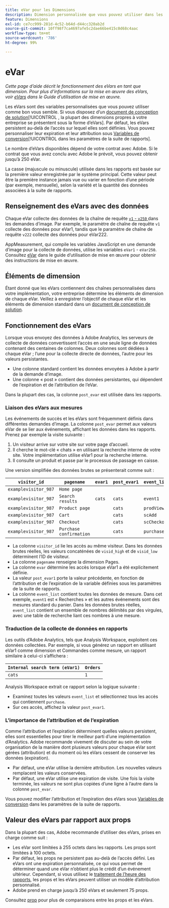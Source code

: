 ```yaml
---
title: eVar pour les Dimensions
description: Dimension personnalisée que vous pouvez utiliser dans les rapports.
feature: Dimensions
exl-id: ce7cc999-281d-4c52-b64d-d44cc320ab2d
source-git-commit: 10ff98f7ca4697afe5c2dae66be415c0d68c4aac
workflow-type: tm+mt
source-wordcount: '786'
ht-degree: 99%

---
```


# eVar

*Cette page d’aide décrit le fonctionnement des eVars en tant que dimension. Pour plus d’informations sur la mise en œuvre des eVars, voir [eVars](/help/implement/vars/page-vars/evar.md) dans le Guide d’utilisation de mise en œuvre.*

Les eVars sont des variables personnalisées que vous pouvez utiliser comme bon vous semble. Si vous disposez d’un [document de conception de solution](/help/implement/prepare/solution-design.md)[!UICONTROL , la plupart des dimensions propres à votre entreprise se présentent sous la forme d’eVars]. Par défaut, les eVars persistent au-delà de l’accès sur lequel elles sont définies. Vous pouvez personnaliser leur expiration et leur attribution sous [Variables de conversion](/help/admin/admin/conversion-var-admin/conversion-var-admin.md)[!UICONTROL  dans les paramètres de la suite de rapports].

Le nombre d’eVars disponibles dépend de votre contrat avec Adobe. Si le contrat que vous avez conclu avec Adobe le prévoit, vous pouvez obtenir jusqu’à 250 eVar.

La casse (majuscule ou minuscule) utilisée dans les rapports est basée sur la première valeur enregistrée par le système principal. Cette valeur peut être la première instance jamais vue ou varier en fonction d’une période (par exemple, mensuelle), selon la variété et la quantité des données associées à la suite de rapports.

## Renseignement des eVars avec des données

Chaque eVar collecte des données de la chaîne de requête [`v1` - `v250` ](/help/implement/validate/query-parameters.md) dans les demandes d’image. Par exemple, le paramètre de chaîne de requête `v1` collecte des données pour eVar1, tandis que le paramètre de chaîne de requête `v222` collecte des données pour eVar222.

AppMeasurement, qui compile les variables JavaScript en une demande d’image pour la collecte de données, utilise les variables `eVar1` - `eVar250`. Consultez [eVar](/help/implement/vars/page-vars/evar.md) dans le guide d’utilisation de mise en œuvre pour obtenir des instructions de mise en œuvre.

## Éléments de dimension

Étant donné que les eVars contiennent des chaînes personnalisées dans votre implémentation, votre entreprise détermine les éléments de dimension de chaque eVar. Veillez à enregistrer l’objectif de chaque eVar et les éléments de dimension standard dans un [document de conception de solution](/help/implement/prepare/solution-design.md).

## Fonctionnement des eVars

Lorsque vous envoyez des données à Adobe Analytics, les serveurs de collecte de données convertissent l’accès en une seule ligne de données contenant des centaines de colonnes. Deux colonnes sont dédiées à chaque eVar ; l’une pour la collecte directe de données, l’autre pour les valeurs persistantes.

* Une colonne standard contient les données envoyées à Adobe à partir de la demande d’image.
* Une colonne « post » contient des données persistantes, qui dépendent de l’expiration et de l’attribution de l’eVar.

Dans la plupart des cas, la colonne `post_evar` est utilisée dans les rapports.

### Liaison des eVars aux mesures

Les événements de succès et les eVars sont fréquemment définis dans différentes demandes d’image. La colonne `post_evar` permet aux valeurs eVar de se lier aux événements, affichant les données dans les rapports. Prenez par exemple la visite suivante :

1. Un visiteur arrive sur votre site sur votre page d’accueil.
2. Il cherche le mot-clé « chats » en utilisant la recherche interne de votre site. Votre implémentation utilise eVar1 pour la recherche interne.
3. Il consulte un produit et passe par le processus de passage en caisse.

Une version simplifiée des données brutes se présenterait comme suit :

| `visitor_id` | `pagename` | `evar1` | `post_evar1` | `event_list` |
| --- | --- | --- | --- | --- |
| `examplevisitor_987` | `Home page` |  |  |  |
| `examplevisitor_987` | `Search results` | `cats` | `cats` | `event1` |
| `examplevisitor_987` | `Product page` |  | `cats` | `prodView` |
| `examplevisitor_987` | `Cart` |  | `cats` | `scAdd` |
| `examplevisitor_987` | `Checkout` |  | `cats` | `scCheckout` |
| `examplevisitor_987` | `Purchase confirmation` |  | `cats` | `purchase` |

* La colonne `visitor_id` lie les accès au même visiteur. Dans les données brutes réelles, les valeurs concaténées de `visid_high` et de `visid_low` déterminent l’ID de visiteur.
* La colonne `pagename` renseigne la dimension Pages.
* La colonne `evar` détermine les accès lorsque eVar1 a été explicitement définie.
* La valeur `post_evar1` porte la valeur précédente, en fonction de l’attribution et de l’expiration de la variable définies sous les paramètres de la suite de rapports.
* La colonne `event_list` contient toutes les données de mesure. Dans cet exemple, `event1` est « Recherches » et les autres événements sont des mesures standard du panier. Dans les données brutes réelles, `event_list` contient un ensemble de nombres délimités par des virgules, avec une table de recherche liant ces nombres à une mesure.

### Traduction de la collecte de données en rapports

Les outils d’Adobe Analytics, tels que Analysis Workspace, exploitent ces données collectées. Par exemple, si vous générez un rapport en utilisant eVar1 comme dimension et Commandes comme mesure, un rapport similaire à celui-ci s’affichera :

| `Internal search term (eVar1)` | `Orders` |
| --- | --- |
| `cats` | `1` |

Analysis Workspace extrait ce rapport selon la logique suivante :

* Examinez toutes les valeurs `event_list` et sélectionnez tous les accès qui contiennent `purchase`.
* Sur ces accès, affichez la valeur `post_evar1`.

### L’importance de l’attribution et de l’expiration

Comme l’attribution et l’expiration déterminent quelles valeurs persistent, elles sont essentielles pour tirer le meilleur parti d’une implémentation d’Analytics. Adobe recommande vivement de discuter au sein de votre organisation de la manière dont plusieurs valeurs pour chaque eVar sont gérées (attribution) et du moment où les eVars cessent de conserver les données (expiration).

* Par défaut, une eVar utilise la dernière attribution. Les nouvelles valeurs remplacent les valeurs conservées.
* Par défaut, une eVar utilise une expiration de visite. Une fois la visite terminée, les valeurs ne sont plus copiées d’une ligne à l’autre dans la colonne `post_evar`.

Vous pouvez modifier l’attribution et l’expiration des eVars sous [Variables de conversion](/help/admin/admin/conversion-var-admin/conversion-var-admin.md) dans les paramètres de la suite de rapports.

## Valeur des eVars par rapport aux props

Dans la plupart des cas, Adobe recommande d’utiliser des eVars, prises en charge comme suit :

* Les eVar sont limitées à 255 octets dans les rapports. Les props sont limitées à 100 octets.
* Par défaut, les props ne persistent pas au-delà de l’accès défini. Les eVars ont une expiration personnalisée, ce qui vous permet de déterminer quand une eVar n’obtient plus le crédit d’un événement ultérieur. Cependant, si vous utilisez le [traitement de l’heure des rapports](/help/components/vrs/vrs-report-time-processing.md), les props et les eVars peuvent utiliser un modèle d’attribution personnalisé.
* Adobe prend en charge jusqu’à 250 eVars et seulement 75 props.

Consultez [prop](prop.md) pour plus de comparaisons entre les props et les eVars.
